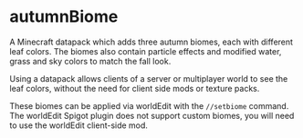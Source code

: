 # autumnBiome
A Minecraft datapack which adds three autumn biomes, each with different leaf colors. The biomes also contain particle effects and modified water, grass and sky colors to match the fall look. 

Using a datapack allows clients of a server or multiplayer world to see the leaf colors, without the need for client side mods or texture packs. 

These biomes can be applied via worldEdit with the `//setbiome` command.
The worldEdit Spigot plugin does not support custom biomes, you will need to use the worldEdit client-side mod.
